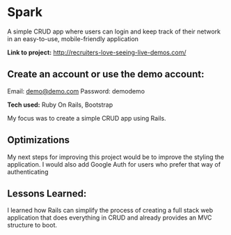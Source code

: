 # Spark
A simple CRUD app where users can login and keep track of their network in an easy-to-use, mobile-friendly application

**Link to project:** http://recruiters-love-seeing-live-demos.com/


## Create an account or use the demo account:

Email: demo@demo.com
Password: demodemo

**Tech used:** Ruby On Rails, Bootstrap

My focus was to create a simple CRUD app using Rails.

## Optimizations

My next steps for improving this project would be to improve the styling the application. I would also add Google Auth for users who prefer that way of authenticating

## Lessons Learned:

I learned how Rails can simplify the process of creating a full stack web application that does everything in CRUD and already provides an MVC structure to boot. 

